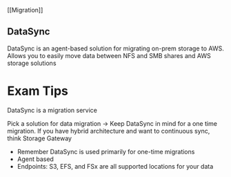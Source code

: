 [[Migration]]

## DataSync

DataSync is an agent-based solution for migrating on-prem storage to AWS. Allows you to easily move data between NFS and SMB shares and AWS storage solutions

# Exam Tips

DataSync is a migration service

Pick a solution for data migration
-> Keep DataSync in mind for a one time migration. If you have hybrid architecture and want to continuous sync, think Storage Gateway

- Remember DataSync is used primarily for one-time migrations
- Agent based
- Endpoints: S3, EFS, and FSx are all supported locations for your data